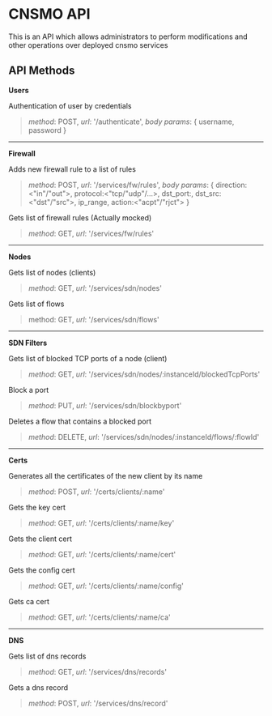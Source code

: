 # CNSMO API
This is an API which allows administrators to perform modifications and other operations over deployed cnsmo services

## API Methods

**Users**

Authentication of user by credentials

>*method*: POST, *url*: '/authenticate', *body params*: { username, password }


----------


**Firewall**

Adds new firewall rule to a list of rules

>*method*: POST, *url*: '/services/fw/rules', *body params*: { direction:<"in"/"out">, protocol:<"tcp/"udp"/...>, dst_port:<destination port>, dst_src:<"dst"/"src">, ip_range, action:<"acpt"/"rjct"> }


Gets list of firewall rules (Actually mocked)

>*method*: GET, *url*: '/services/fw/rules'


----------


**Nodes**

Gets list of nodes (clients)

>*method*: GET,
*url*: '/services/sdn/nodes'

Gets list of flows 

>method: GET,
*url*: '/services/sdn/flows'


----------


**SDN Filters**

Gets list of blocked TCP ports of a node (client)

>*method*: GET,
*url*: '/services/sdn/nodes/:instanceId/blockedTcpPorts'

Block a port 

>*method*: PUT,
*url*: '/services/sdn/blockbyport'

Deletes a flow that contains a blocked port

>*method*: DELETE,
*url*: '/services/sdn/nodes/:instanceId/flows/:flowId'


----------


**Certs**

Generates all the certificates of the new client by its name

>*method*: POST,
*url*: '/certs/clients/:name'

Gets the key cert

>*method*: GET,
*url*: '/certs/clients/:name/key'

Gets the client cert

>*method*: GET,
*url*: '/certs/clients/:name/cert'

Gets the config cert

>*method*: GET,
*url*: '/certs/clients/:name/config'

Gets ca cert

>*method*: GET,
*url*: '/certs/clients/:name/ca'


----------


**DNS**

Gets list of dns records

>*method*: GET,
*url*: '/services/dns/records'

Gets a dns record

>*method*: POST,
*url*: '/services/dns/record'
